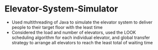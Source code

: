 # Elevator-System-Simulator

* Used multithreading of Java to simulate the elevator system to deliver people to their target floor with the least time
* Considered the load and number of elevators, used the LOOK scheduling algorithm for each individual elevator, and global transfer strategy to arrange all elevators to reach the least total of waiting time
